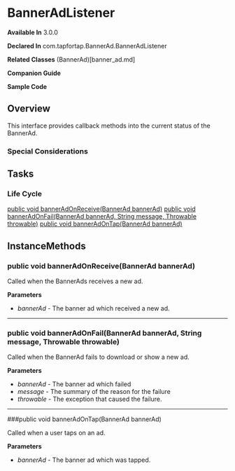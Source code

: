 # BannerAdListener

**Available In**   3.0.0

**Declared In**    com.tapfortap.BannerAd.BannerAdListener 

**Related Classes** (BannerAd)[banner_ad.md]

**Companion Guide**

**Sample Code**

## Overview

This interface provides callback methods into the current status of the BannerAd.

### Special Considerations

## Tasks

### Life Cycle

[public void bannerAdOnReceive(BannerAd bannerAd)](public-void-bannerAdOnReceiveBannerAd-bannerAd)
[public void bannerAdOnFail(BannerAd bannerAd, String message, Throwable throwable)](public-void-bannerAdOnFailBannerAd-bannerAd-String-message-Throwable-throwable)
[public void bannerAdOnTap(BannerAd bannerAd)](public-void-bannerAdOnTapBannerAd-bannerAd)

## InstanceMethods

### public void bannerAdOnReceive(BannerAd bannerAd)

Called when the BannerAds receives a new ad.

**Parameters**

  - _bannerAd_ - The banner ad which received a new ad.

---

### public void bannerAdOnFail(BannerAd bannerAd, String message, Throwable throwable)

Called when the BannerAd fails to download or show a new ad.

**Parameters**

  - _bannerAd_ - The banner ad which failed
  - _message_ - The summary of the reason for the failure
  - _throwable_ - The exception that caused the failure.

---

###public void bannerAdOnTap(BannerAd bannerAd)

Called when a user taps on an ad.

**Parameters**

  - _bannerAd_ - The banner ad which was tapped.